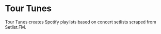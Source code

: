 # Tour Tunes

Tour Tunes creates Spotify playlists based on concert setlists scraped from Setlist.FM.

